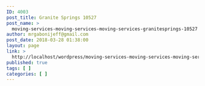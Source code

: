 ```yaml
---
ID: 4003
post_title: Granite Springs 10527
post_name: >
  moving-services-moving-services-moving-services-granitesprings-10527
author: mrgabonijeff@gmail.com
post_date: 2018-03-28 01:38:00
layout: page
link: >
  http://localhost/wordpress/moving-services-moving-services-moving-services-granitesprings-10527/
published: true
tags: [ ]
categories: [ ]
---
```

